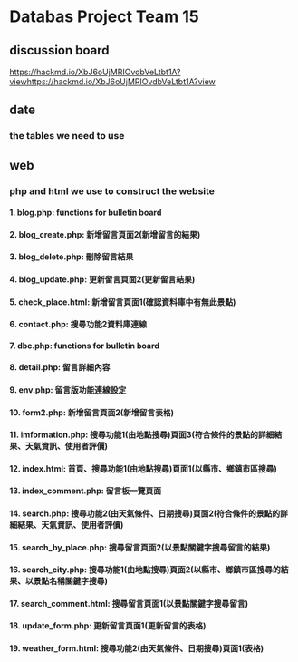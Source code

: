 # Databas Project Team 15
## discussion board
https://hackmd.io/XbJ6oUjMRIOvdbVeLtbt1A?viewhttps://hackmd.io/XbJ6oUjMRIOvdbVeLtbt1A?view
## date
### the tables we need to use
## web
### php and html we use to construct the website
#### 1. blog.php: functions for bulletin board
#### 2. blog_create.php: 新增留言頁面2(新增留言的結果)
#### 3. blog_delete.php: 刪除留言結果
#### 4. blog_update.php: 更新留言頁面2(更新留言結果)
#### 5. check_place.html: 新增留言頁面1(確認資料庫中有無此景點)
#### 6. contact.php: 搜尋功能2資料庫連線
#### 7. dbc.php: functions for bulletin board
#### 8. detail.php: 留言詳細內容
#### 9. env.php: 留言版功能連線設定
#### 10. form2.php: 新增留言頁面2(新增留言表格)
#### 11. imformation.php: 搜尋功能1(由地點搜尋)頁面3(符合條件的景點的詳細結果、天氣資訊、使用者評價)
#### 12. index.html: 首頁、搜尋功能1(由地點搜尋)頁面1(以縣市、鄉鎮市區搜尋)
#### 13. index_comment.php: 留言板一覽頁面
#### 14. search.php: 搜尋功能2(由天氣條件、日期搜尋)頁面2(符合條件的景點的詳細結果、天氣資訊、使用者評價)
#### 15. search_by_place.php: 搜尋留言頁面2(以景點關鍵字搜尋留言的結果)
#### 16. search_city.php: 搜尋功能1(由地點搜尋)頁面2(以縣市、鄉鎮市區搜尋的結果、以景點名稱關鍵字搜尋)
#### 17. search_comment.html: 搜尋留言頁面1(以景點關鍵字搜尋留言)
#### 18. update_form.php: 更新留言頁面1(更新留言的表格)
#### 19. weather_form.html: 搜尋功能2(由天氣條件、日期搜尋)頁面1(表格)
